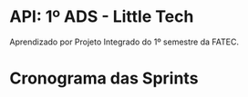 # API: 1º ADS - Little Tech

Aprendizado por Projeto Integrado do 1º semestre da FATEC.
  
# Cronograma das Sprints

